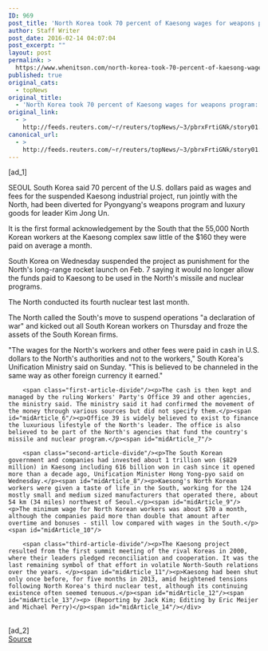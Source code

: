 ```yaml
---
ID: 969
post_title: 'North Korea took 70 percent of Kaesong wages for weapons program: South Korea'
author: Staff Writer
post_date: 2016-02-14 04:07:04
post_excerpt: ""
layout: post
permalink: >
  https://www.whenitson.com/north-korea-took-70-percent-of-kaesong-wages-for-weapons-program-south-korea/
published: true
original_cats:
  - topNews
original_title:
  - 'North Korea took 70 percent of Kaesong wages for weapons program: South Korea'
original_link:
  - >
    http://feeds.reuters.com/~r/reuters/topNews/~3/pbrxFrtiGNk/story01.htm
canonical_url:
  - >
    http://feeds.reuters.com/~r/reuters/topNews/~3/pbrxFrtiGNk/story01.htm
---
```

 [ad_1]
<br><div id="articleText">
<span id="midArticle_start"/>

<span class="focusParagraph" readability="6"><p><span class="articleLocation">SEOUL</span> South Korea said 70 percent of the U.S. dollars paid as wages and fees for the suspended Kaesong industrial project, run jointly with the North, had been diverted for Pyongyang's weapons program and luxury goods for leader Kim Jong Un.</p></span><span id="midArticle_0"/><p>It is the first formal acknowledgement by the South that the 55,000 North Korean workers at the Kaesong complex saw little of the $160 they were paid on average a month. </p><span id="midArticle_1"/><p>South Korea on Wednesday suspended the project as punishment for the North's long-range rocket launch on Feb. 7 saying it would no longer allow the funds paid to Kaesong to be used in the North's missile and nuclear programs.</p><span id="midArticle_2"/><p>The North conducted its fourth nuclear test last month.</p><span id="midArticle_3"/><p>The North called the South's move to suspend operations "a declaration of war" and kicked out all South Korean workers on Thursday and froze the assets of the South Korean firms.</p><span id="midArticle_4"/><p>"The wages for the North's workers and other fees were paid in cash in U.S. dollars to the North's authorities and not to the workers," South Korea's Unification Ministry said on Sunday. "This is believed to be channeled in the same way as other foreign currency it earned."</p><span id="midArticle_5"/>
        
        <span class="first-article-divide"/><p>The cash is then kept and managed by the ruling Workers' Party's Office 39 and other agencies, the ministry said. The ministry said it had confirmed the movement of the money through various sources but did not specify them.</p><span id="midArticle_6"/><p>Office 39 is widely believed to exist to finance the luxurious lifestyle of the North's leader. The office is also believed to be part of the North's agencies that fund the country's missile and nuclear program.</p><span id="midArticle_7"/>
        
        <span class="second-article-divide"/><p>The South Korean government and companies had invested about 1 trillion won ($829 million) in Kaesong including 616 billion won in cash since it opened more than a decade ago, Unification Minister Hong Yong-pyo said on Wednesday.</p><span id="midArticle_8"/><p>Kaesong's North Korean workers were given a taste of life in the South, working for the 124 mostly small and medium sized manufacturers that operated there, about 54 km (34 miles) northwest of Seoul.</p><span id="midArticle_9"/><p>The minimum wage for North Korean workers was about $70 a month, although the companies paid more than double that amount after overtime and bonuses - still low compared with wages in the South.</p><span id="midArticle_10"/>
        
        <span class="third-article-divide"/><p>The Kaesong project resulted from the first summit meeting of the rival Koreas in 2000, where their leaders pledged reconciliation and cooperation. It was the last remaining symbol of that effort in volatile North-South relations over the years. </p><span id="midArticle_11"/><p>Kaesong had been shut only once before, for five months in 2013, amid heightened tensions following North Korea's third nuclear test, although its continuing existence often seemed tenuous.</p><span id="midArticle_12"/><span id="midArticle_13"/><p> (Reporting by Jack Kim; Editing by Eric Meijer and Michael Perry)</p><span id="midArticle_14"/></div>
<br>[ad_2]
<br><a href="http://feeds.reuters.com/~r/reuters/topNews/~3/pbrxFrtiGNk/story01.htm">Source </a>